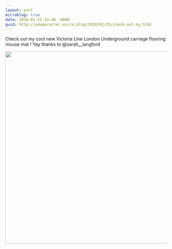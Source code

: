 ```yaml
---
layout: post
microblog: true
date: 2018-01-25 14:40 -0000
guid: http://adamprocter.micro.blog/2018/01/25/check-out-my.html
---
```

Check out my cool new Victoria Line London Underground carriage flooring mouse mat ! Yay thanks to @sarah__langford

<img src="http://discursive.adamprocter.co.uk/uploads/2018/85852fe2a3.jpg" width="600" height="600" />
